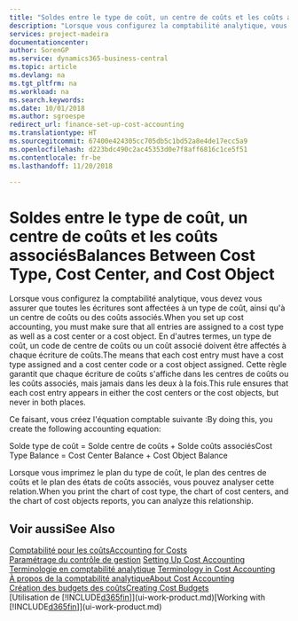 ```yaml
---
title: "Soldes entre le type de coût, un centre de coûts et les coûts associés | Microsoft Docs"
description: "Lorsque vous configurez la comptabilité analytique, vous devez vous assurer que toutes les écritures sont affectées à un type de coût, ainsi qu'à un centre de coûts ou des coûts associés. En d'autres termes, un type de coût, un code de centre de coûts ou un coût associé doivent être affectés à chaque écriture de coûts. Cette règle garantit que chaque écriture de coûts s'affiche dans les centres de coûts ou les coûts associés, mais jamais dans les deux à la fois."
services: project-madeira
documentationcenter: 
author: SorenGP
ms.service: dynamics365-business-central
ms.topic: article
ms.devlang: na
ms.tgt_pltfrm: na
ms.workload: na
ms.search.keywords: 
ms.date: 10/01/2018
ms.author: sgroespe
redirect_url: finance-set-up-cost-accounting
ms.translationtype: HT
ms.sourcegitcommit: 67400e424305cc705db5c1bd52a8e4de17ecc5a9
ms.openlocfilehash: d223bdc490c2ac45353d0e7f8aff6816c1ce5f51
ms.contentlocale: fr-be
ms.lasthandoff: 11/20/2018

---
```

# <a name="balances-between-cost-type-cost-center-and-cost-object"></a><span data-ttu-id="3e2ea-105">Soldes entre le type de coût, un centre de coûts et les coûts associés</span><span class="sxs-lookup"><span data-stu-id="3e2ea-105">Balances Between Cost Type, Cost Center, and Cost Object</span></span>
<span data-ttu-id="3e2ea-106">Lorsque vous configurez la comptabilité analytique, vous devez vous assurer que toutes les écritures sont affectées à un type de coût, ainsi qu'à un centre de coûts ou des coûts associés.</span><span class="sxs-lookup"><span data-stu-id="3e2ea-106">When you set up cost accounting, you must make sure that all entries are assigned to a cost type as well as a cost center or a cost object.</span></span> <span data-ttu-id="3e2ea-107">En d'autres termes, un type de coût, un code de centre de coûts ou un coût associé doivent être affectés à chaque écriture de coûts.</span><span class="sxs-lookup"><span data-stu-id="3e2ea-107">The means that each cost entry must have a cost type assigned and a cost center code or a cost object assigned.</span></span> <span data-ttu-id="3e2ea-108">Cette règle garantit que chaque écriture de coûts s'affiche dans les centres de coûts ou les coûts associés, mais jamais dans les deux à la fois.</span><span class="sxs-lookup"><span data-stu-id="3e2ea-108">This rule ensures that each cost entry appears in either the cost centers or the cost objects, but never in both places.</span></span>  

 <span data-ttu-id="3e2ea-109">Ce faisant, vous créez l'équation comptable suivante :</span><span class="sxs-lookup"><span data-stu-id="3e2ea-109">By doing this, you create the following accounting equation:</span></span>  

 <span data-ttu-id="3e2ea-110">Solde type de coût = Solde centre de coûts + Solde coûts associés</span><span class="sxs-lookup"><span data-stu-id="3e2ea-110">Cost Type Balance = Cost Center Balance + Cost Object Balance</span></span>  

 <span data-ttu-id="3e2ea-111">Lorsque vous imprimez le plan du type de coût, le plan des centres de coûts et le plan des états de coûts associés, vous pouvez analyser cette relation.</span><span class="sxs-lookup"><span data-stu-id="3e2ea-111">When you print the chart of cost type, the chart of cost centers, and the chart of cost objects reports, you can analyze this relationship.</span></span>  

## <a name="see-also"></a><span data-ttu-id="3e2ea-112">Voir aussi</span><span class="sxs-lookup"><span data-stu-id="3e2ea-112">See Also</span></span>  
[<span data-ttu-id="3e2ea-113">Comptabilité pour les coûts</span><span class="sxs-lookup"><span data-stu-id="3e2ea-113">Accounting for Costs</span></span>](finance-manage-cost-accounting.md)  
 <span data-ttu-id="3e2ea-114">[Paramétrage du contrôle de gestion](finance-set-up-cost-accounting.md) </span><span class="sxs-lookup"><span data-stu-id="3e2ea-114">[Setting Up Cost Accounting](finance-set-up-cost-accounting.md) </span></span>  
 <span data-ttu-id="3e2ea-115">[Terminologie en comptabilité analytique](finance-terminology-in-cost-accounting.md) </span><span class="sxs-lookup"><span data-stu-id="3e2ea-115">[Terminology in Cost Accounting](finance-terminology-in-cost-accounting.md) </span></span>  
 [<span data-ttu-id="3e2ea-116">À propos de la comptabilité analytique</span><span class="sxs-lookup"><span data-stu-id="3e2ea-116">About Cost Accounting</span></span>](finance-about-cost-accounting.md)  
 [<span data-ttu-id="3e2ea-117">Création des budgets des coûts</span><span class="sxs-lookup"><span data-stu-id="3e2ea-117">Creating Cost Budgets</span></span>](finance-create-cost-budgets.md)  
 <span data-ttu-id="3e2ea-118">[Utilisation de [!INCLUDE[d365fin](includes/d365fin_md.md)]](ui-work-product.md)</span><span class="sxs-lookup"><span data-stu-id="3e2ea-118">[Working with [!INCLUDE[d365fin](includes/d365fin_md.md)]](ui-work-product.md)</span></span>

